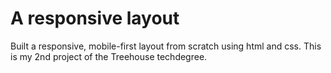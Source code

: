# A responsive layout
Built a responsive, mobile-first layout from scratch using html and css. This is my 2nd project of the Treehouse techdegree.
